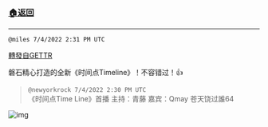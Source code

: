 ###  [:house:返回](README.md)
---


`@miles 7/4/2022 2:31 PM UTC`

[轉發自GETTR](https://gettr.com/post/p1h16fi27ab)

磐石精心打造的全新《时间点Timeline》！不容错过！👍

> `@newyorkrock 7/4/2022 2:30 PM UTC`<br/>《时间点Time Line》首播
主持：青藤
嘉宾：Qmay  苍天饶过誰64

![img](https://media.gettr.com/group12/origin/2022/07/04/14/cc0f9d4c-0ca5-0b68-ef4e-a0a6f6db4e0d/6383d6c383a688bc0ce747d8282e44b3.jpeg)
